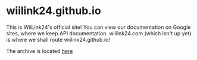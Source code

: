 # wiilink24.github.io
This is WiiLink24's official site!
You can view our documentation on Google sites, where we keep API documentation.
wiilink24.com (which isn't up yet) is where we shall route wiilink24.github.io!

The archive is located [here](https://wiilink24-8ff305a4b1.drafts.github.io/)
